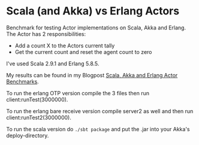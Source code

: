 # Scala (and Akka) vs Erlang Actors

Benchmark for testing Actor implementations on Scala, Akka and Erlang.
The Actor has 2 responsibilities:
- Add a count X to the Actors current tally
- Get the current count and reset the agent count to zero

I've used Scala 2.9.1 and Erlang 5.8.5.

My results can be found in my Blogpost [Scala, Akka and Erlang Actor Benchmarks](http://uberblo.gs/2011/12/scala-akka-and-erlang-actor-benchmarks).

To run the erlang OTP version compile the 3 files then run client:runTest(3000000).

To run the erlang bare receive version compile server2 as well and then run client:runTest2(3000000).

To run the scala version do ```./sbt package``` and put the .jar into your Akka's deploy-directory.


